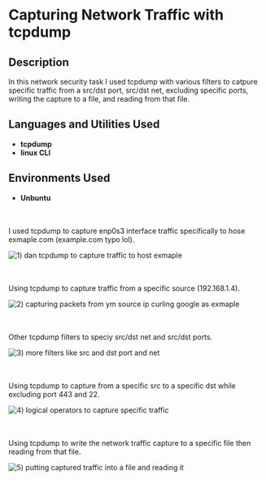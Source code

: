 # Capturing Network Traffic with tcpdump

<h2>Description</h2>
In this network security task I used tcpdump with various filters to catpure specific traffic from a src/dst port, src/dst net, excluding specific ports, writing the capture to a file, and reading from that file. 


<h2>Languages and Utilities Used</h2>

- <b>tcpdump</b>
- <b>linux CLI</b>


<h2>Environments Used </h2>

- <b>Unbuntu</b> 

<br />
<br />
I used tcpdump to capture enp0s3 interface traffic specifically to hose exmaple.com (example.com typo lol).

![1) dan tcpdump to capture traffic to host exmaple](https://github.com/user-attachments/assets/02062d2d-69d1-4a90-9efc-4a9c72e11b71)

<br />
<br />
Using tcpdump to capture traffic from a specific source (192.168.1.4).

![2) capturing packets from ym source ip curling google as exmaple](https://github.com/user-attachments/assets/4ff76347-5fdc-4c76-8ac3-2c0da53a005d)

<br />
<br />  
Other tcpdump filters to speciy src/dst net and src/dst ports. 

![3) more filters like src and dst port and net](https://github.com/user-attachments/assets/311c44c1-81a3-4cc7-8434-59c8b4e2d069)

<br />
<br />
Using tcpdump to capture from a specific src to a specific dst while excluding port 443 and 22. 

![4) logical operators to capture specific traffic](https://github.com/user-attachments/assets/970b2329-d523-438d-a494-db9de3b4ffc2)

<br />
<br />
Using tcpdump to write the network traffic capture to a specific file then reading from that file. 

![5) putting captured traffic into a file and reading it](https://github.com/user-attachments/assets/a95c1735-fbd1-4dc1-ad51-1fc1cb872898)

<br />
<br />
